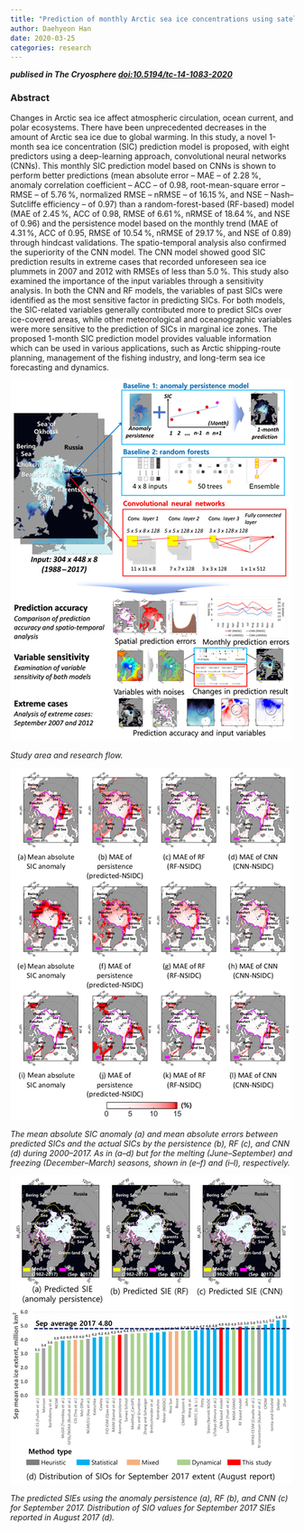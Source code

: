 ```yaml
---
title: "Prediction of monthly Arctic sea ice concentrations using satellite and reanalysis data based on convolutional neural networks"
author: Daehyeon Han
date: 2020-03-25
categories: research
---
```

***publised in The Cryosphere [doi:10.5194/tc-14-1083-2020](https://doi.org/10.5194/tc-14-1083-2020)***

### Abstract
Changes in Arctic sea ice affect atmospheric circulation, ocean current, and polar ecosystems. There have been unprecedented decreases in the amount of Arctic sea ice due to global warming. In this study, a novel 1-month sea ice concentration (SIC) prediction model is proposed, with eight predictors using a deep-learning approach, convolutional neural networks (CNNs). This monthly SIC prediction model based on CNNs is shown to perform better predictions (mean absolute error – MAE – of 2.28 %, anomaly correlation coefficient – ACC – of 0.98, root-mean-square error – RMSE – of 5.76 %, normalized RMSE – nRMSE – of 16.15 %, and NSE – Nash–Sutcliffe efficiency – of 0.97) than a random-forest-based (RF-based) model (MAE of 2.45 %, ACC of 0.98, RMSE of 6.61 %, nRMSE of 18.64 %, and NSE of 0.96) and the persistence model based on the monthly trend (MAE of 4.31 %, ACC of 0.95, RMSE of 10.54 %, nRMSE of 29.17 %, and NSE of 0.89) through hindcast validations. The spatio-temporal analysis also confirmed the superiority of the CNN model. The CNN model showed good SIC prediction results in extreme cases that recorded unforeseen sea ice plummets in 2007 and 2012 with RMSEs of less than 5.0 %. This study also examined the importance of the input variables through a sensitivity analysis. In both the CNN and RF models, the variables of past SICs were identified as the most sensitive factor in predicting SICs. For both models, the SIC-related variables generally contributed more to predict SICs over ice-covered areas, while other meteorological and oceanographic variables were more sensitive to the prediction of SICs in marginal ice zones. The proposed 1-month SIC prediction model provides valuable information which can be used in various applications, such as Arctic shipping-route planning, management of the fishing industry, and long-term sea ice forecasting and dynamics.

![](https://github.com/daehyeon-han/daehyeon-han.github.io/raw/master/uploads/research/202003-sic-flowchart.png)

*Study area and research flow.*

![](https://github.com/daehyeon-han/daehyeon-han.github.io/raw/master/uploads/research/202003-sic-anomaly.png)

*The mean absolute SIC anomaly (a) and mean absolute errors between predicted SICs and the actual SICs by the persistence (b), RF (c), and CNN (d) during 2000–2017. As in (a–d) but for the melting (June–September) and freezing (December–March) seasons, shown in (e–f) and (i–l), respectively.*

![](https://github.com/daehyeon-han/daehyeon-han.github.io/raw/master/uploads/research/202003-sic-sie.png)

*The predicted SIEs using the anomaly persistence (a), RF (b), and CNN (c) for September 2017. Distribution of SIO values for September 2017 SIEs reported in August 2017 (d).*
